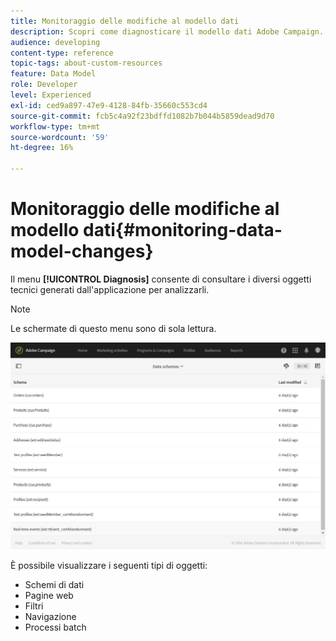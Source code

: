 ```yaml
---
title: Monitoraggio delle modifiche al modello dati
description: Scopri come diagnosticare il modello dati Adobe Campaign.
audience: developing
content-type: reference
topic-tags: about-custom-resources
feature: Data Model
role: Developer
level: Experienced
exl-id: ced9a897-47e9-4128-84fb-35660c553cd4
source-git-commit: fcb5c4a92f23bdffd1082b7b044b5859dead9d70
workflow-type: tm+mt
source-wordcount: '59'
ht-degree: 16%

---
```


# Monitoraggio delle modifiche al modello dati{#monitoring-data-model-changes}

Il menu **[!UICONTROL Diagnosis]** consente di consultare i diversi oggetti tecnici generati dall&#39;applicazione per analizzarli.

>[!NOTE]
>
>Le schermate di questo menu sono di sola lettura.

![](assets/diagnostic.png)

È possibile visualizzare i seguenti tipi di oggetti:

* Schemi di dati
* Pagine web
* Filtri
* Navigazione
* Processi batch
